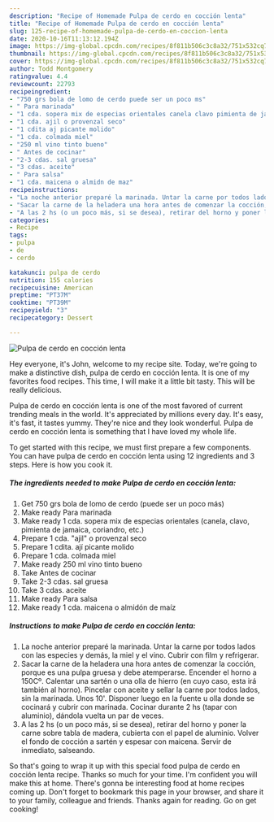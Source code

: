 ```yaml
---
description: "Recipe of Homemade Pulpa de cerdo en cocción lenta"
title: "Recipe of Homemade Pulpa de cerdo en cocción lenta"
slug: 125-recipe-of-homemade-pulpa-de-cerdo-en-coccion-lenta
date: 2020-10-16T11:13:12.194Z
image: https://img-global.cpcdn.com/recipes/8f811b506c3c8a32/751x532cq70/pulpa-de-cerdo-en-coccion-lenta-foto-principal.jpg
thumbnail: https://img-global.cpcdn.com/recipes/8f811b506c3c8a32/751x532cq70/pulpa-de-cerdo-en-coccion-lenta-foto-principal.jpg
cover: https://img-global.cpcdn.com/recipes/8f811b506c3c8a32/751x532cq70/pulpa-de-cerdo-en-coccion-lenta-foto-principal.jpg
author: Todd Montgomery
ratingvalue: 4.4
reviewcount: 22793
recipeingredient:
- "750 grs bola de lomo de cerdo puede ser un poco ms"
- " Para marinada"
- "1 cda. sopera mix de especias orientales canela clavo pimienta de jamaica coriandro etc"
- "1 cda. ajil o provenzal seco"
- "1 cdita aj picante molido"
- "1 cda. colmada miel"
- "250 ml vino tinto bueno"
- " Antes de cocinar"
- "2-3 cdas. sal gruesa"
- "3 cdas. aceite"
- " Para salsa"
- "1 cda. maicena o almidn de maz"
recipeinstructions:
- "La noche anterior preparé la marinada. Untar la carne por todos lados con las especies y demás, la miel y el vino. Cubrir con film y refrigerar."
- "Sacar la carne de la heladera una hora antes de comenzar la cocción, porque es una pulpa gruesa y debe atemperarse. Encender el horno a 150Cº. Calentar una sartén o una olla de hierro (en cuyo caso, esta irá también al horno). Pincelar con aceite y sellar la carne por todos lados, sin la marinada. Unos 10&#39;. Disponer luego en la fuente u olla donde se cocinará y cubrir con marinada. Cocinar durante 2 hs (tapar con aluminio), dándola vuelta un par de veces."
- "A las 2 hs (o un poco más, si se desea), retirar del horno y poner la carne sobre tabla de madera, cubierta con el papel de aluminio. Volver el fondo de cocción a sartén y espesar con maicena. Servir de inmediato, salseando."
categories:
- Recipe
tags:
- pulpa
- de
- cerdo

katakunci: pulpa de cerdo 
nutrition: 155 calories
recipecuisine: American
preptime: "PT37M"
cooktime: "PT39M"
recipeyield: "3"
recipecategory: Dessert

---
```



![Pulpa de cerdo en cocción lenta](https://img-global.cpcdn.com/recipes/8f811b506c3c8a32/751x532cq70/pulpa-de-cerdo-en-coccion-lenta-foto-principal.jpg)

Hey everyone, it's John, welcome to my recipe site. Today, we're going to make a distinctive dish, pulpa de cerdo en cocción lenta. It is one of my favorites food recipes. This time, I will make it a little bit tasty. This will be really delicious.



Pulpa de cerdo en cocción lenta is one of the most favored of current trending meals in the world. It's appreciated by millions every day. It's easy, it's fast, it tastes yummy. They're nice and they look wonderful. Pulpa de cerdo en cocción lenta is something that I have loved my whole life.


To get started with this recipe, we must first prepare a few components. You can have pulpa de cerdo en cocción lenta using 12 ingredients and 3 steps. Here is how you cook it.

<!--inarticleads1-->

##### The ingredients needed to make Pulpa de cerdo en cocción lenta:

1. Get 750 grs bola de lomo de cerdo (puede ser un poco más)
1. Make ready  Para marinada
1. Make ready 1 cda. sopera mix de especias orientales (canela, clavo, pimienta de jamaica, coriandro, etc.)
1. Prepare 1 cda. &#34;ajil&#34; o provenzal seco
1. Prepare 1 cdita. ají picante molido
1. Prepare 1 cda. colmada miel
1. Make ready 250 ml vino tinto bueno
1. Take  Antes de cocinar
1. Take 2-3 cdas. sal gruesa
1. Take 3 cdas. aceite
1. Make ready  Para salsa
1. Make ready 1 cda. maicena o almidón de maíz




<!--inarticleads2-->

##### Instructions to make Pulpa de cerdo en cocción lenta:

1. La noche anterior preparé la marinada. Untar la carne por todos lados con las especies y demás, la miel y el vino. Cubrir con film y refrigerar.
1. Sacar la carne de la heladera una hora antes de comenzar la cocción, porque es una pulpa gruesa y debe atemperarse. Encender el horno a 150Cº. Calentar una sartén o una olla de hierro (en cuyo caso, esta irá también al horno). Pincelar con aceite y sellar la carne por todos lados, sin la marinada. Unos 10&#39;. Disponer luego en la fuente u olla donde se cocinará y cubrir con marinada. Cocinar durante 2 hs (tapar con aluminio), dándola vuelta un par de veces.
1. A las 2 hs (o un poco más, si se desea), retirar del horno y poner la carne sobre tabla de madera, cubierta con el papel de aluminio. Volver el fondo de cocción a sartén y espesar con maicena. Servir de inmediato, salseando.




So that's going to wrap it up with this special food pulpa de cerdo en cocción lenta recipe. Thanks so much for your time. I'm confident you will make this at home. There's gonna be interesting food at home recipes coming up. Don't forget to bookmark this page in your browser, and share it to your family, colleague and friends. Thanks again for reading. Go on get cooking!
